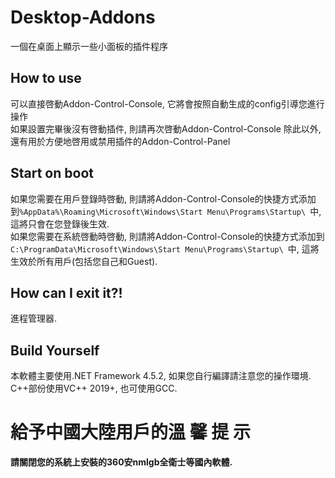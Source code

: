 # Desktop-Addons

一個在桌面上顯示一些小面板的插件程序

## How to use

可以直接啓動Addon-Control-Console, 它將會按照自動生成的config引導您進行操作  
如果設置完畢後沒有啓動插件, 則請再次啓動Addon-Control-Console
除此以外, 還有用於方便地啓用或禁用插件的Addon-Control-Panel  

## Start on boot

如果您需要在用戶登錄時啓動, 則請將Addon-Control-Console的快捷方式添加到`%AppData%\Roaming\Microsoft\Windows\Start Menu\Programs\Startup\ `中, 這將只會在您登錄後生效.   
如果您需要在系統啓動時啓動, 則請將Addon-Control-Console的快捷方式添加到`C:\ProgramData\Microsoft\Windows\Start Menu\Programs\Startup\ `中, 這將生效於所有用戶(包括您自己和Guest).  

## How can I exit it?!
進程管理器.

## Build Yourself
本軟體主要使用.NET Framework 4.5.2, 如果您自行編譯請注意您的操作環境.  
C++部份使用VC++ 2019+, 也可使用GCC.  

# 給予中國大陸用戶的溫  馨  提  示

**請關閉您的系統上安裝的360安nmlgb全衛士等國內軟體.**
